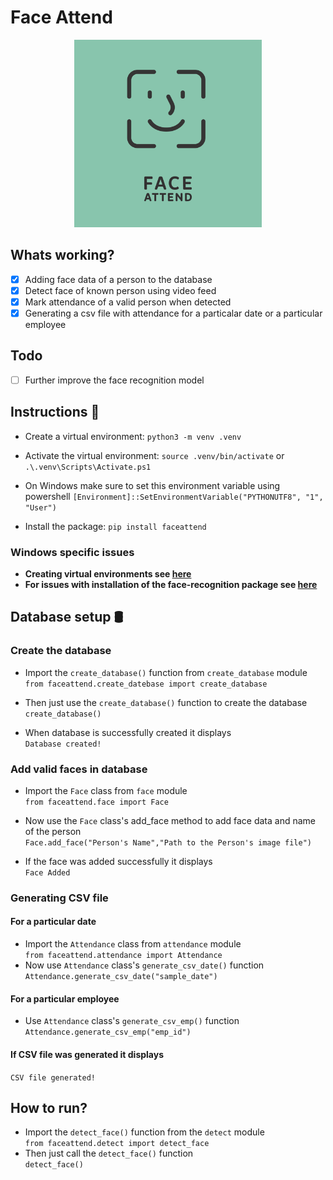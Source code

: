 # Face Attend
<p align="center">
    <img width = "300" height = "300" src="https://raw.githubusercontent.com/AkashMondal1998/FaceAttend/main/face_attend.png">
</p>



## Whats working?
- [x] Adding face data of a person to the database
- [x] Detect face of known person using video feed
- [x] Mark attendance of a valid person when detected
- [x] Generating a csv file with attendance for a particalar date or a particular employee

## Todo
- [ ] Further improve the face recognition model


## Instructions 📝
- Create a virtual environment:
     ```python3 -m venv .venv```
- Activate the virtual environment:
    ```source .venv/bin/activate``` or ```.\.venv\Scripts\Activate.ps1```

- On Windows make sure to set this environment variable using powershell
```[Environment]::SetEnvironmentVariable("PYTHONUTF8", "1", "User")```
- Install the package:
    ```pip install faceattend```


### Windows specific issues 
- **Creating virtual environments see [here](https://docs.python.org/3/library/venv.html#creating-virtual-environments)**</br>
- **For issues with installation of the face-recognition package see [here](https://stackoverflow.com/questions/70001837/problem-in-installing-python-library-face-recognition-on-windows-10-11)**

   
## Database setup 🛢
### Create the database

- Import the ```create_database()``` function from ```create_database``` module</br>
```from faceattend.create_datebase import create_database```

- Then just use the ```create_database()``` function to create the database
```create_database()```
- When database is successfully created it displays</br>
```Database created!```

### Add valid faces in database

- Import the ```Face``` class from ```face``` module</br>
```from faceattend.face import Face```

- Now use the ```Face``` class's add_face method to add face data and name of the person </br>
```Face.add_face("Person's Name","Path to the Person's image file")```

- If the face was added successfully it displays</br>
```Face Added```

### Generating CSV file 
#### For a particular date
- Import the ```Attendance``` class from ```attendance``` module</br>
```from faceattend.attendance import Attendance```
- Now use ```Attendance``` class's ```generate_csv_date()``` function</br>
```Attendance.generate_csv_date("sample_date")```
#### For a particular employee
- Use ```Attendance``` class's ```generate_csv_emp()``` function</br>
```Attendance.generate_csv_emp("emp_id")```

#### If CSV file was generated it displays
```CSV file generated!```



## How to run?
- Import the ```detect_face()``` function from the ```detect``` module</br>
```from faceattend.detect import detect_face```
- Then just call the ```detect_face()``` function</br>
```detect_face()```

